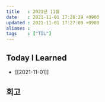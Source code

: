 ```yaml
---
title   : 2021년 11월 
date    : 2021-11-01 17:26:29 +0900
updated : 2021-11-01 17:27:09 +0900
aliases : 
tags    : ["TIL"]
---
```

## Today I Learned  
- [[2021-11-01]]

## 회고
